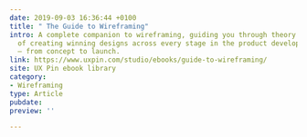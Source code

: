 ```yaml
---
date: 2019-09-03 16:36:44 +0100
title: " The Guide to Wireframing"
intro: A complete companion to wireframing, guiding you through theory and practice
  of creating winning designs across every stage in the product development process
  – from concept to launch.
link: https://www.uxpin.com/studio/ebooks/guide-to-wireframing/
site: UX Pin ebook library
category:
- Wireframing
type: Article
pubdate: 
preview: ''

---
```

